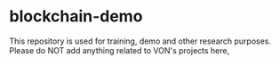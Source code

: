 # blockchain-demo
This repository is used for training, demo and other research purposes. Please do NOT add anything related to VON's projects here,
